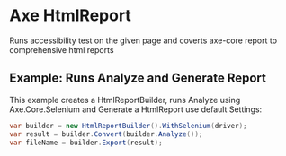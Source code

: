 # Axe HtmlReport
Runs accessibility test on the given page and coverts axe-core report to comprehensive html reports


## Example: Runs Analyze and Generate Report
This example creates a HtmlReportBuilder, runs Analyze using Axe.Core.Selenium and Generate a HtmlReport use default Settings:

```csharp
var builder = new HtmlReportBuilder().WithSelenium(driver);
var result = builder.Convert(builder.Analyze());
var fileName = builder.Export(result);
```
